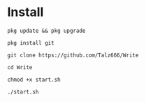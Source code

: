 # Install
`pkg update && pkg upgrade`

`pkg install git`

`git clone https://github.com/Talz666/Write`

`cd Write`

`chmod +x start.sh`

`./start.sh`
